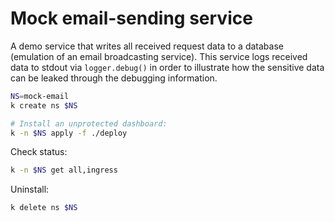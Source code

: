 # Mock email-sending service

A demo service that writes all received request data to a database (emulation of an email broadcasting service). This service logs received data to stdout via `logger.debug()` in order to illustrate how the sensitive data can be leaked through the debugging information.


```sh
NS=mock-email
k create ns $NS

# Install an unprotected dashboard:
k -n $NS apply -f ./deploy
```

Check status:
```sh
k -n $NS get all,ingress
```

Uninstall:
```sh
k delete ns $NS
```

